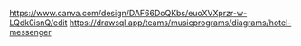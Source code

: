 https://www.canva.com/design/DAF66DoQKbs/euoXVXprzr-w-LQdk0isnQ/edit
https://drawsql.app/teams/musicprograms/diagrams/hotel-messenger